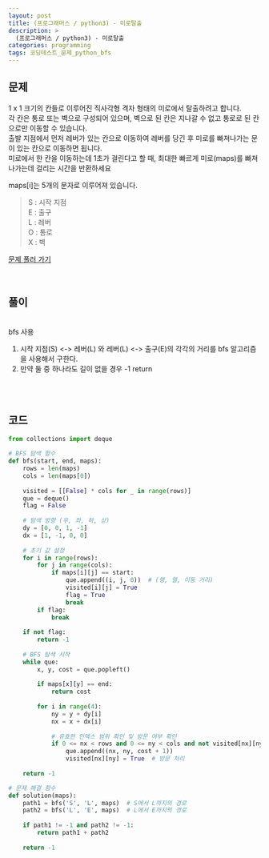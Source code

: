 ```yaml
---
layout: post
title: (프로그래머스 / python3) - 미로탈출
description: >
  (프로그래머스 / python3) - 미로탈출
categories: programming
tags: 코딩테스트_문제_python_bfs
---
```


<h2>
    <span class = "jjw_h2_style"> 문제 </span>
</h2>
1 x 1 크기의 칸들로 이루어진 직사각형 격자 형태의 미로에서 탈출하려고 합니다. <br>
각 칸은 통로 또는 벽으로 구성되어 있으며, 벽으로 된 칸은 지나갈 수 없고 통로로 된 칸으로만 이동할 수 있습니다. <br>
<span class="jjw_line">출발 지점에서 먼저 레버가 있는 칸으로 이동하여 레버를 당긴 후 미로를 빠져나가는 문이 있는 칸으로 이동</span>하면 됩니다. <br>
미로에서 한 칸을 이동하는데 1초가 걸린다고 할 때, 최대한 빠르게 미로(maps)를 빠져나가는데 걸리는 시간을 반환하세요 <br>

maps[i]는 5개의 문자로 이루어져 있습니다.
> S : 시작 지점 <br>
> E : 출구 <br>
> L : 레버 <br>
> O : 통로 <br>
> X : 벽 

[문제 풀러 가기](https://school.programmers.co.kr/learn/courses/30/lessons/159993)

<br>

<h2>
    <span class = "jjw_h2_style"> 풀이 </span>
</h2>
<br>
bfs 사용

1. 시작 지점(S) <-> 레버(L) 와  레버(L) <-> 출구(E)의 각각의 거리를 bfs 알고리즘을 사용해서 구한다. 
2. 만약 둘 중 하나라도 길이 없을 경우 -1 return 

<br><br>

<h2>
    <span class = "jjw_h2_style"> 코드 </span>
</h2>

~~~python
from collections import deque

# BFS 탐색 함수
def bfs(start, end, maps):
    rows = len(maps)
    cols = len(maps[0])
    
    visited = [[False] * cols for _ in range(rows)]
    que = deque()
    flag = False
    
    # 탐색 방향 (우, 좌, 하, 상)
    dy = [0, 0, 1, -1]
    dx = [1, -1, 0, 0]
    
    # 초기 값 설정
    for i in range(rows):
        for j in range(cols):
            if maps[i][j] == start:
                que.append((i, j, 0))  # (행, 열, 이동 거리)
                visited[i][j] = True
                flag = True
                break
        if flag:
            break
                
    if not flag: 
        return -1
    
    # BFS 탐색 시작
    while que:
        x, y, cost = que.popleft()
        
        if maps[x][y] == end:
            return cost
        
        for i in range(4):
            ny = y + dy[i]
            nx = x + dx[i]
            
            # 유효한 인덱스 범위 확인 및 방문 여부 확인
            if 0 <= nx < rows and 0 <= ny < cols and not visited[nx][ny] and maps[nx][ny] != 'X':
                que.append((nx, ny, cost + 1))
                visited[nx][ny] = True  # 방문 처리
                
    return -1

# 문제 해결 함수
def solution(maps):
    path1 = bfs('S', 'L', maps)  # S에서 L까지의 경로
    path2 = bfs('L', 'E', maps)  # L에서 E까지의 경로
    
    if path1 != -1 and path2 != -1:
        return path1 + path2
    
    return -1

~~~









